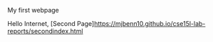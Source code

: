 My first webpage

Hello Internet,
[Second Page]https://mjbenn10.github.io/cse15l-lab-reports/secondindex.html
